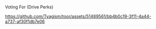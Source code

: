 Voting For (Drive Perks)



https://github.com/Tyagism/toor/assets/51489561/bb4b0c19-3f11-4a44-a737-af30f1db7e06

